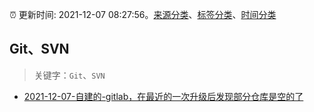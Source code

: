 :alarm_clock: 更新时间: 2021-12-07 08:27:56。[来源分类](../README.md)、[标签分类](../TAGS.md)、[时间分类](../TIMELINE.md)

## Git、SVN


> 关键字：`Git`、`SVN`



- [2021-12-07-自建的-gitlab，在最近的一次升级后发现部分仓库是空的了](https://www.v2ex.com/t/820649) 
